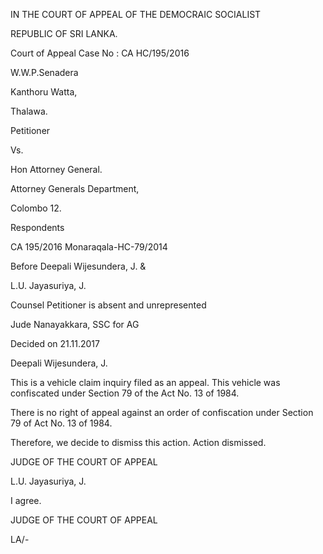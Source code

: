 IN THE COURT OF APPEAL OF THE DEMOCRAIC SOCIALIST

REPUBLIC OF SRI LANKA.

Court of Appeal Case No : CA HC/195/2016

W.W.P.Senadera

Kanthoru Watta,

Thalawa.

Petitioner

Vs.

Hon Attorney General.

Attorney Generals Department,

Colombo 12.

Respondents

CA 195/2016 Monaraqala-HC-79/2014

Before Deepali Wijesundera, J. &

L.U. Jayasuriya, J.

Counsel Petitioner is absent and unrepresented

Jude Nanayakkara, SSC for AG

Decided on 21.11.2017

Deepali Wijesundera, J.

This is a vehicle claim inquiry filed as an appeal. This vehicle was confiscated under Section 79 of the Act No. 13 of 1984.

There is no right of appeal against an order of confiscation under Section 79 of Act No. 13 of 1984.

Therefore, we decide to dismiss this action. Action dismissed.

JUDGE OF THE COURT OF APPEAL

L.U. Jayasuriya, J.

I agree.

JUDGE OF THE COURT OF APPEAL

LA/-
